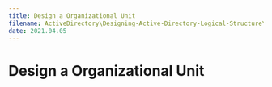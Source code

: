 ```yaml
---
title: Design a Organizational Unit
filename: ActiveDirectory\Designing-Active-Directory-Logical-Structure\Design-a-Organizational-Unit.md
date: 2021.04.05
---
```


# Design a Organizational Unit
